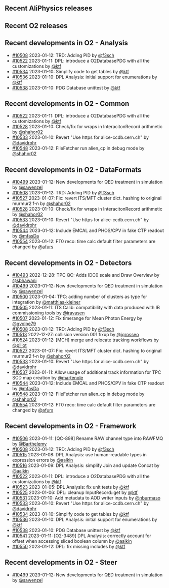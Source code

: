 ## Recent AliPhysics releases
## Recent O2 releases
## Recent developments in O2 - Analysis
- [\#10508](https://github.com/AliceO2Group/AliceO2/pull/10508) 2023-01-12: TRD: Adding PID by [@f3sch](https://github.com/f3sch)
- [\#10522](https://github.com/AliceO2Group/AliceO2/pull/10522) 2023-01-11: DPL: introduce a O2DatabasePDG with all the customizations by [@ktf](https://github.com/ktf)
- [\#10534](https://github.com/AliceO2Group/AliceO2/pull/10534) 2023-01-10: Simplify code to get tables by [@ktf](https://github.com/ktf)
- [\#10536](https://github.com/AliceO2Group/AliceO2/pull/10536) 2023-01-10: DPL Analysis: initial support for enumerations by [@ktf](https://github.com/ktf)
- [\#10538](https://github.com/AliceO2Group/AliceO2/pull/10538) 2023-01-10: PDG Database unittest by [@ktf](https://github.com/ktf)
## Recent developments in O2 - Common
- [\#10522](https://github.com/AliceO2Group/AliceO2/pull/10522) 2023-01-11: DPL: introduce a O2DatabasePDG with all the customizations by [@ktf](https://github.com/ktf)
- [\#10528](https://github.com/AliceO2Group/AliceO2/pull/10528) 2023-01-10: Check/fix for wraps in InteracitonRecord arithmetic by [@shahor02](https://github.com/shahor02)
- [\#10533](https://github.com/AliceO2Group/AliceO2/pull/10533) 2023-01-10: Revert "Use https for alice-ccdb.cern.ch" by [@davidrohr](https://github.com/davidrohr)
- [\#10548](https://github.com/AliceO2Group/AliceO2/pull/10548) 2023-01-12: FileFetcher run alien_cp in debug mode by [@shahor02](https://github.com/shahor02)
## Recent developments in O2 - DataFormats
- [\#10499](https://github.com/AliceO2Group/AliceO2/pull/10499) 2023-01-12: New developments for QED treatment in simulation by [@sawenzel](https://github.com/sawenzel)
- [\#10508](https://github.com/AliceO2Group/AliceO2/pull/10508) 2023-01-12: TRD: Adding PID by [@f3sch](https://github.com/f3sch)
- [\#10527](https://github.com/AliceO2Group/AliceO2/pull/10527) 2023-01-07: Fix: revert ITS/MFT cluster dict. hashing to original murmur2 f-n by [@shahor02](https://github.com/shahor02)
- [\#10528](https://github.com/AliceO2Group/AliceO2/pull/10528) 2023-01-10: Check/fix for wraps in InteracitonRecord arithmetic by [@shahor02](https://github.com/shahor02)
- [\#10533](https://github.com/AliceO2Group/AliceO2/pull/10533) 2023-01-10: Revert "Use https for alice-ccdb.cern.ch" by [@davidrohr](https://github.com/davidrohr)
- [\#10544](https://github.com/AliceO2Group/AliceO2/pull/10544) 2023-01-12: Include EMCAL and PHOS/CPV in fake CTP readout by [@mfasDa](https://github.com/mfasDa)
- [\#10554](https://github.com/AliceO2Group/AliceO2/pull/10554) 2023-01-12: FT0 reco: time calc default filter parameters are changed by [@afurs](https://github.com/afurs)
## Recent developments in O2 - Detectors
- [\#10493](https://github.com/AliceO2Group/AliceO2/pull/10493) 2022-12-28: TPC QC: Adds IDC0 scale and Draw Overview by [@sbhawani](https://github.com/sbhawani)
- [\#10499](https://github.com/AliceO2Group/AliceO2/pull/10499) 2023-01-12: New developments for QED treatment in simulation by [@sawenzel](https://github.com/sawenzel)
- [\#10500](https://github.com/AliceO2Group/AliceO2/pull/10500) 2023-01-04: TPC: adding number of clusters as type for integration by [@matthias-kleiner](https://github.com/matthias-kleiner)
- [\#10505](https://github.com/AliceO2Group/AliceO2/pull/10505) 2023-01-11: ITS Calib: compatibility with data produced with IB commissioning tools by [@iravasen](https://github.com/iravasen)
- [\#10507](https://github.com/AliceO2Group/AliceO2/pull/10507) 2023-01-12: Fix timerange for Mean Photon Energy by [@gvolpe79](https://github.com/gvolpe79)
- [\#10508](https://github.com/AliceO2Group/AliceO2/pull/10508) 2023-01-12: TRD: Adding PID by [@f3sch](https://github.com/f3sch)
- [\#10513](https://github.com/AliceO2Group/AliceO2/pull/10513) 2022-12-27: collision version 001 fixup by [@jgrosseo](https://github.com/jgrosseo)
- [\#10524](https://github.com/AliceO2Group/AliceO2/pull/10524) 2023-01-12: [MCH] merge and relocate tracking workflows by [@pillot](https://github.com/pillot)
- [\#10527](https://github.com/AliceO2Group/AliceO2/pull/10527) 2023-01-07: Fix: revert ITS/MFT cluster dict. hashing to original murmur2 f-n by [@shahor02](https://github.com/shahor02)
- [\#10533](https://github.com/AliceO2Group/AliceO2/pull/10533) 2023-01-10: Revert "Use https for alice-ccdb.cern.ch" by [@davidrohr](https://github.com/davidrohr)
- [\#10537](https://github.com/AliceO2Group/AliceO2/pull/10537) 2023-01-11: Allow usage of additional track information for TPC SCD map creation by [@martenole](https://github.com/martenole)
- [\#10544](https://github.com/AliceO2Group/AliceO2/pull/10544) 2023-01-12: Include EMCAL and PHOS/CPV in fake CTP readout by [@mfasDa](https://github.com/mfasDa)
- [\#10548](https://github.com/AliceO2Group/AliceO2/pull/10548) 2023-01-12: FileFetcher run alien_cp in debug mode by [@shahor02](https://github.com/shahor02)
- [\#10554](https://github.com/AliceO2Group/AliceO2/pull/10554) 2023-01-12: FT0 reco: time calc default filter parameters are changed by [@afurs](https://github.com/afurs)
## Recent developments in O2 - Framework
- [\#10506](https://github.com/AliceO2Group/AliceO2/pull/10506) 2023-01-11: [QC-898] Rename RAW channel type into RAWFMQ by [@Barthelemy](https://github.com/Barthelemy)
- [\#10508](https://github.com/AliceO2Group/AliceO2/pull/10508) 2023-01-12: TRD: Adding PID by [@f3sch](https://github.com/f3sch)
- [\#10515](https://github.com/AliceO2Group/AliceO2/pull/10515) 2023-01-08: DPL Analysis: use human-readable types in expression errors by [@aalkin](https://github.com/aalkin)
- [\#10516](https://github.com/AliceO2Group/AliceO2/pull/10516) 2023-01-09: DPL Analysis: simplify Join and update Concat by [@aalkin](https://github.com/aalkin)
- [\#10522](https://github.com/AliceO2Group/AliceO2/pull/10522) 2023-01-11: DPL: introduce a O2DatabasePDG with all the customizations by [@ktf](https://github.com/ktf)
- [\#10523](https://github.com/AliceO2Group/AliceO2/pull/10523) 2023-01-05: DPL Analysis: fix unit tests by [@ktf](https://github.com/ktf)
- [\#10525](https://github.com/AliceO2Group/AliceO2/pull/10525) 2023-01-06: DPL: cleanup InputRecord::get by [@ktf](https://github.com/ktf)
- [\#10531](https://github.com/AliceO2Group/AliceO2/pull/10531) 2023-01-10: Add metadata to AOD writer inputs by [@nburmaso](https://github.com/nburmaso)
- [\#10533](https://github.com/AliceO2Group/AliceO2/pull/10533) 2023-01-10: Revert "Use https for alice-ccdb.cern.ch" by [@davidrohr](https://github.com/davidrohr)
- [\#10534](https://github.com/AliceO2Group/AliceO2/pull/10534) 2023-01-10: Simplify code to get tables by [@ktf](https://github.com/ktf)
- [\#10536](https://github.com/AliceO2Group/AliceO2/pull/10536) 2023-01-10: DPL Analysis: initial support for enumerations by [@ktf](https://github.com/ktf)
- [\#10538](https://github.com/AliceO2Group/AliceO2/pull/10538) 2023-01-10: PDG Database unittest by [@ktf](https://github.com/ktf)
- [\#10541](https://github.com/AliceO2Group/AliceO2/pull/10541) 2023-01-11: [O2-3489] DPL Analysis: correctly account for offset when accessing sliced boolean column by [@aalkin](https://github.com/aalkin)
- [\#10550](https://github.com/AliceO2Group/AliceO2/pull/10550) 2023-01-12: DPL: fix missing includes by [@ktf](https://github.com/ktf)
## Recent developments in O2 - Steer
- [\#10499](https://github.com/AliceO2Group/AliceO2/pull/10499) 2023-01-12: New developments for QED treatment in simulation by [@sawenzel](https://github.com/sawenzel)
